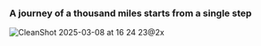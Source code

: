### A journey of a thousand miles starts from a single step

![CleanShot 2025-03-08 at 16 24 23@2x](https://github.com/user-attachments/assets/206ea49b-32c3-44f1-a0f8-369f3b749054)
